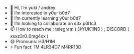 - 👋 Hi, I’m yuki / andrey
- 👀 I’m interested in y0ur b0d7
- 🌱 I’m currently learning y0ur b0d7
- 💞️ I’m looking to collaborate on s3x p0l1c3
- 📫 How to reach me : telegram ( @YUK1IN3 ) ; DISCORD ( xxxz3r0_0mg4xx )
- 😄 Pronouns: H3/H1M
- ⚡ Fun fact: 1M 4LR34D7 M4RR13D

<!---
YUK1INE3/YUK1INE3 is a ✨ special ✨ repository because its `README.md` (this file) appears on your GitHub profile.
You can click the Preview link to take a look at your changes.
--->
